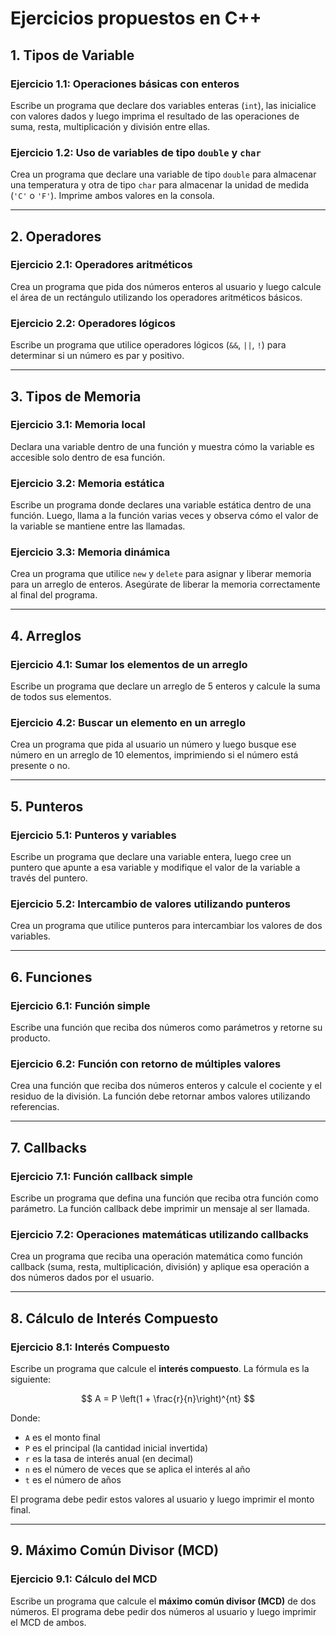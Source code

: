 # Ejercicios propuestos en C++

## 1. Tipos de Variable

### Ejercicio 1.1: Operaciones básicas con enteros
Escribe un programa que declare dos variables enteras (`int`), las inicialice con valores dados y luego imprima el resultado de las operaciones de suma, resta, multiplicación y división entre ellas.

### Ejercicio 1.2: Uso de variables de tipo `double` y `char`
Crea un programa que declare una variable de tipo `double` para almacenar una temperatura y otra de tipo `char` para almacenar la unidad de medida (`'C'` o `'F'`). Imprime ambos valores en la consola.

---

## 2. Operadores

### Ejercicio 2.1: Operadores aritméticos
Crea un programa que pida dos números enteros al usuario y luego calcule el área de un rectángulo utilizando los operadores aritméticos básicos.

### Ejercicio 2.2: Operadores lógicos
Escribe un programa que utilice operadores lógicos (`&&`, `||`, `!`) para determinar si un número es par y positivo.

---

## 3. Tipos de Memoria

### Ejercicio 3.1: Memoria local
Declara una variable dentro de una función y muestra cómo la variable es accesible solo dentro de esa función.

### Ejercicio 3.2: Memoria estática
Escribe un programa donde declares una variable estática dentro de una función. Luego, llama a la función varias veces y observa cómo el valor de la variable se mantiene entre las llamadas.

### Ejercicio 3.3: Memoria dinámica
Crea un programa que utilice `new` y `delete` para asignar y liberar memoria para un arreglo de enteros. Asegúrate de liberar la memoria correctamente al final del programa.

---

## 4. Arreglos

### Ejercicio 4.1: Sumar los elementos de un arreglo
Escribe un programa que declare un arreglo de 5 enteros y calcule la suma de todos sus elementos.

### Ejercicio 4.2: Buscar un elemento en un arreglo
Crea un programa que pida al usuario un número y luego busque ese número en un arreglo de 10 elementos, imprimiendo si el número está presente o no.

---

## 5. Punteros

### Ejercicio 5.1: Punteros y variables
Escribe un programa que declare una variable entera, luego cree un puntero que apunte a esa variable y modifique el valor de la variable a través del puntero.

### Ejercicio 5.2: Intercambio de valores utilizando punteros
Crea un programa que utilice punteros para intercambiar los valores de dos variables.

---

## 6. Funciones

### Ejercicio 6.1: Función simple
Escribe una función que reciba dos números como parámetros y retorne su producto.

### Ejercicio 6.2: Función con retorno de múltiples valores
Crea una función que reciba dos números enteros y calcule el cociente y el residuo de la división. La función debe retornar ambos valores utilizando referencias.

---

## 7. Callbacks

### Ejercicio 7.1: Función callback simple
Escribe un programa que defina una función que reciba otra función como parámetro. La función callback debe imprimir un mensaje al ser llamada.

### Ejercicio 7.2: Operaciones matemáticas utilizando callbacks
Crea un programa que reciba una operación matemática como función callback (suma, resta, multiplicación, división) y aplique esa operación a dos números dados por el usuario.

---

## 8. Cálculo de Interés Compuesto

### Ejercicio 8.1: Interés Compuesto
Escribe un programa que calcule el **interés compuesto**. La fórmula es la siguiente:

$$
A = P \left(1 + \frac{r}{n}\right)^{nt}
$$

Donde:
- `A` es el monto final
- `P` es el principal (la cantidad inicial invertida)
- `r` es la tasa de interés anual (en decimal)
- `n` es el número de veces que se aplica el interés al año
- `t` es el número de años

El programa debe pedir estos valores al usuario y luego imprimir el monto final.

---

## 9. Máximo Común Divisor (MCD)

### Ejercicio 9.1: Cálculo del MCD
Escribe un programa que calcule el **máximo común divisor (MCD)** de dos números.  El programa debe pedir dos números al usuario y luego imprimir el MCD de ambos.


